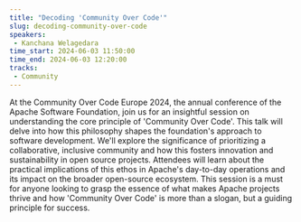 ```yaml
---
title: "Decoding 'Community Over Code'"
slug: decoding-community-over-code
speakers:
 - Kanchana Welagedara
time_start: 2024-06-03 11:50:00
time_end: 2024-06-03 12:20:00
tracks:
 - Community
---
```


At the Community Over Code Europe 2024, the annual conference of the Apache Software Foundation, join us for an insightful session on understanding the core principle of 'Community Over Code'. This talk will delve into how this philosophy shapes the foundation's approach to software development. We'll explore the significance of prioritizing a collaborative, inclusive community and how this fosters innovation and sustainability in open source projects. Attendees will learn about the practical implications of this ethos in Apache's day-to-day operations and its impact on the broader open-source ecosystem. This session is a must for anyone looking to grasp the essence of what makes Apache projects thrive and how 'Community Over Code' is more than a slogan, but a guiding principle for success.
